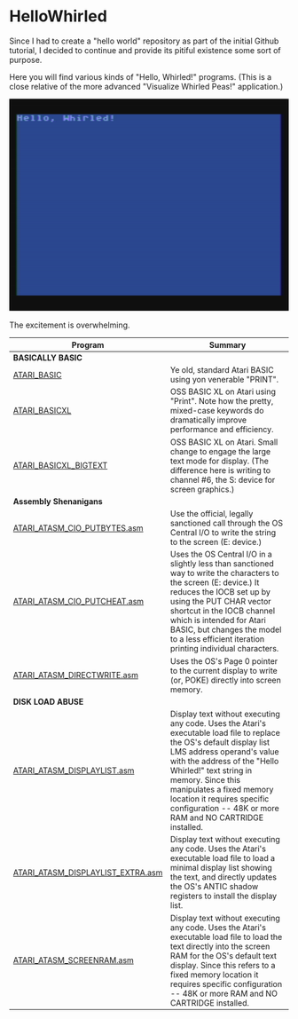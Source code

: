 # HelloWhirled

Since I had to create a "hello world" repository as part of the initial Github tutorial, I decided to continue and provide its pitiful existence some sort of purpose.

Here you will find various kinds of "Hello, Whirled!" programs. (This is a close relative of the more advanced "Visualize Whirled Peas!" application.)


[![HelloWhirled](https://github.com/kenjennings/HelloWhirled/blob/master/HelloWhirled.png)](#features)


The excitement is overwhelming.


| **Program** | **Summary** | 
| ------- | ------- |
| **BASICALLY BASIC** | |
|[ATARI_BASIC](https://github.com/kenjennings/HelloWhirled/blob/master/ATARI_BASIC "ATARI_BASIC") | Ye old, standard Atari BASIC using yon venerable "PRINT". |
|[ATARI_BASICXL](https://github.com/kenjennings/HelloWhirled/blob/master/ATARI_BASICXL "ATARI_BASICXL") | OSS BASIC XL on Atari using "Print".  Note how the pretty, mixed-case keywords do dramatically improve performance and efficiency. |
|[ATARI_BASICXL_BIGTEXT](https://github.com/kenjennings/HelloWhirled/blob/master/ATARI_BASICXL_BIGTEXT "ATARI_BASICXL_BIGTEXT") | OSS BASIC XL on Atari.  Small change to engage the large text mode for display.  (The difference here is writing to channel #6, the S: device for screen graphics.) |
| **Assembly Shenanigans** | |
|[ATARI_ATASM_CIO_PUTBYTES.asm](https://github.com/kenjennings/HelloWhirled/blob/master/ATARI_ATASM_CIO_PUTBYTES.asm "ATARI_ATASM_CIO_PUTBYTES.asm") | Use the official, legally sanctioned call through the OS Central I/O to write the string to the screen (E: device.) |
| [ATARI_ATASM_CIO_PUTCHEAT.asm](https://github.com/kenjennings/HelloWhirled/blob/master/ATARI_ATASM_CIO_PUTCHEAT.asm "ATARI_ATASM_CIO_PUTCHEAT.asm") | Uses the OS Central I/O in a slightly less than sanctioned way to write the characters to the screen (E: device.)  It reduces the IOCB set up by using the PUT CHAR vector shortcut in the IOCB channel which is intended for Atari BASIC, but changes the model to a less efficient iteration printing individual characters. |
| [ATARI_ATASM_DIRECTWRITE.asm](https://github.com/kenjennings/HelloWhirled/blob/master/ATARI_ATASM_DIRECTWRITE.asm "ATARI_ATASM_DIRECTWRITE.asm") | Uses the OS's Page 0 pointer to the current display to write (or, POKE) directly into screen memory. |
| **DISK LOAD ABUSE** | |
| [ATARI_ATASM_DISPLAYLIST.asm](https://github.com/kenjennings/HelloWhirled/blob/master/ATARI_ATASM_DISPLAYLIST.asm "ATARI_ATASM_DISPLAYLIST.asm") | Display text without executing any code. Uses the Atari's executable load file to replace the OS's default display list LMS address operand's value with the address of the "Hello Whirled!" text string in memory.  Since this manipulates a fixed memory location it requires specific configuration -- 48K or more RAM and NO CARTRIDGE installed. |
| [ATARI_ATASM_DISPLAYLIST_EXTRA.asm](https://github.com/kenjennings/HelloWhirled/blob/master/ATARI_ATASM_DISPLAYLIST_EXTRA.asm "ATARI_ATASM_DISPLAYLIST_EXTRA.asm") |  Display text without executing any code. Uses the Atari's executable load file to load a minimal display list showing the text, and directly updates the OS's ANTIC shadow registers to install the display list. |
| [ATARI_ATASM_SCREENRAM.asm](https://github.com/kenjennings/HelloWhirled/blob/master/ATARI_ATASM_SCREENRAM.asm "ATARI_ATASM_SCREENRAM.asm") | Display text without executing any code. Uses the Atari's executable load file to load the text directly into the screen RAM for the OS's default text display. Since this refers to a fixed memory location it requires specific configuration -- 48K or more RAM and NO CARTRIDGE installed. |

